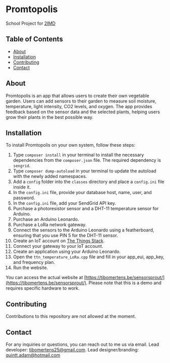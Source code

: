 # Promtopolis

School Project for [2IMD](https://www.thomasmore.be/en/ba-xd)

## Table of Contents

- [About](#about)
- [Installation](#installation)
- [Contributing](#contributing)
- [Contact](#contact)

## About

Promtopolis is an app that allows users to create their own vegetable garden. Users can add sensors to their garden to measure soil moisture, temperature, light intensity, CO2 levels, and oxygen. The app provides feedback based on the sensor data and the selected plants, helping users grow their plants in the best possible way.

## Installation

To install Promtopolis on your own system, follow these steps:

1. Type `composer install` in your terminal to install the necessary dependencies from the `composer.json` file. The required dependency is `sengrid`.
2. Type `composer dump-autoload` in your terminal to update the autoload with the newly added namespaces.
3. Add a `config` folder into the `classes` directory and place a `config.ini` file inside it.
4. In the `config.ini` file, provide your database host, name, user, and password.
5. In the `config.ini` file, add your SendGrid API key.
6. Purchase a photoresistor sensor and a DHT-11 temperature sensor for Arduino.
7. Purchase an Arduino Leonardo.
8. Purchase a LoRa network gateway.
9. Connect the sensors to the Arduino Leonardo using a featherboard, ensuring that you use PIN 5 for the DHT-11 sensor.
10. Create an IoT account on [The Things Stack](https://eu1.cloud.thethings.network/).
11. Connect your gateway to your IoT account.
12. Create an application using your Arduino Leonardo.
13. Open the `ttn_temperature_LoRa.cpp` file and fill in your app_eui, app_key, and frequency plan.
14. Run the website.

You can access the actual website at [https://tibomertens.be/sensorsprout/](https://tibomertens.be/sensorsprout/). Please note that this is a demo and requires specific hardware to work.

## Contributing

Contributions to this repository are not allowed at the moment.

## Contact

For any inquiries or questions, you can reach out to me us via email.
Lead developer: <tibomertens25@gmail.com>.
Lead designer/branding: <quintt.adam@hotmail.com>
